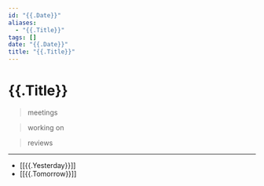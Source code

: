 ```yaml
---
id: "{{.Date}}"
aliases: 
  - "{{.Title}}"
tags: [] 
date: "{{.Date}}"
title: "{{.Title}}"
---
```


# {{.Title}}

> meetings

> working on

> reviews

---

- [[{{.Yesterday}}]]
- [[{{.Tomorrow}}]]

